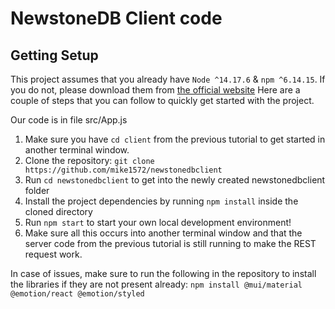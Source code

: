 # NewstoneDB Client code

## Getting Setup
This project assumes that you already have `Node ^14.17.6` & `npm ^6.14.15`. If you do not, please download them from [the official website](https://nodejs.org/en/download/)
Here are a couple of steps that you can follow to quickly get started with the project.

Our code is in file src/App.js

1. Make sure you have `cd client` from the previous tutorial to get started in another terminal window.
2. Clone the repository: `git clone https://github.com/mike1572/newstonedbclient`
3. Run `cd newstonedbclient` to get into the newly created newstonedbclient folder 
4. Install the project dependencies by running `npm install` inside the cloned directory
5. Run `npm start` to start your own local development environment!
6. Make sure all this occurs into another terminal window and that the server code from the previous tutorial is still running to make the REST request work.

In case of issues, make sure to run the following in the repository to install the libraries if they are not present already: `npm install @mui/material @emotion/react @emotion/styled`